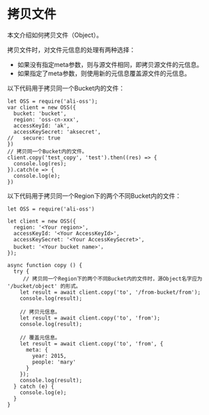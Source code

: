 # 拷贝文件

本文介绍如何拷贝文件（Object）。

拷贝文件时，对文件元信息的处理有两种选择：

-   如果没有指定meta参数，则与源文件相同，即拷贝源文件的元信息。
-   如果指定了meta参数，则使用新的元信息覆盖源文件的元信息。

以下代码用于拷贝同一个Bucket内的文件：

```
let OSS = require('ali-oss');
var client = new OSS({
  bucket: 'bucket',
  region: 'oss-cn-xxx',
  accessKeyId: 'ak',
  accessKeySecret: 'aksecret',
//   secure: true
})
// 拷贝同一个Bucket内的文件。
client.copy('test_copy', 'test').then((res) => {
  console.log(res);
}).catch(e => {
  console.log(e);
})
```

以下代码用于拷贝同一个Region下的两个不同Bucket内的文件：

```
let OSS = require('ali-oss')

let client = new OSS({
  region: '<Your region>',
  accessKeyId: '<Your AccessKeyId>',
  accessKeySecret: '<Your AccessKeySecret>',
  bucket: '<Your bucket name>'，
});

async function copy () {
  try {
     // 拷贝同一个Region下的两个不同Bucket内的文件时，源Object名字应为 '/bucket/object' 的形式。
    let result = await client.copy('to', '/from-bucket/from');
    console.log(result);

    // 拷贝元信息。
    let result = await client.copy('to', 'from');
    console.log(result);

    // 覆盖元信息。
    let result = await client.copy('to', 'from', {
      meta: {
        year: 2015,
        people: 'mary'
      }
    });
    console.log(result);
  } catch (e) {
    console.log(e);
  }
}
		
```

